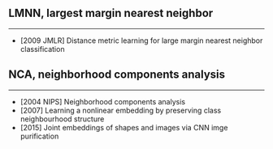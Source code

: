 ## LMNN, largest margin nearest neighbor
---
- [2009 JMLR] Distance metric learning for large margin nearest neighbor classification


## NCA, neighborhood components analysis
----
- [2004 NIPS] Neighborhood components analysis
- [2007] Learning a nonlinear embedding by preserving class neighbourhood structure
- [2015] Joint embeddings of shapes and images via CNN imge purification
